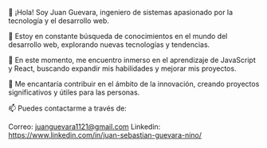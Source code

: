 👋 ¡Hola! Soy Juan Guevara, ingeniero de sistemas apasionado por la tecnología y el desarrollo web.

👀 Estoy en constante búsqueda de conocimientos en el mundo del desarrollo web, explorando nuevas tecnologías y tendencias.

🌱 En este momento, me encuentro inmerso en el aprendizaje de JavaScript y React, buscando expandir mis habilidades y mejorar mis proyectos.

💞️ Me encantaría contribuir en el ámbito de la innovación, creando proyectos significativos y útiles para las personas.

📫 Puedes contactarme a través de:

Correo: juanguevara1121@gmail.com
Linkedin: https://www.linkedin.com/in/juan-sebastian-guevara-nino/
